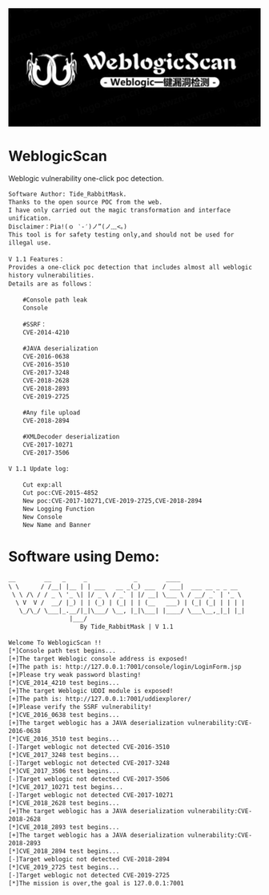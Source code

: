 <div align=center><img src=WeblogicScan.jpg></div>

# WeblogicScan
Weblogic vulnerability one-click poc detection.

	Software Author: Tide_RabbitMask.
	Thanks to the open source POC from the web.
	I have only carried out the magic transformation and interface unification.  
	Disclaimer：Pia!(ｏ ‵-′)ノ”(ノ﹏<。)
	This tool is for safety testing only,and should not be used for illegal use.
        
    V 1.1 Features：
    Provides a one-click poc detection that includes almost all weblogic history vulnerabilities.
    Details are as follows：
	
        #Console path leak
        Console  
        
        #SSRF：
        CVE-2014-4210      
        
        #JAVA deserialization
        CVE-2016-0638  
        CVE-2016-3510   
        CVE-2017-3248   
        CVE-2018-2628 
        CVE-2018-2893
        CVE-2019-2725		
        
        #Any file upload
        CVE-2018-2894   
        
        #XMLDecoder deserialization
        CVE-2017-10271 
        CVE-2017-3506
	
    V 1.1 Update log:
	
        Cut exp:all
        Cut poc:CVE-2015-4852
        New poc:CVE-2017-10271,CVE-2019-2725,CVE-2018-2894
        New Logging Function
        New Console
        New Name and Banner
	
		
Software using Demo:	
=========================================================================
	__        __   _     _             _        ____
	\ \      / /__| |__ | | ___   __ _(_) ___  / ___|  ___ __ _ _ __
	 \ \ /\ / / _ \ '_ \| |/ _ \ / _` | |/ __| \___ \ / __/ _` | '_ \
	  \ V  V /  __/ |_) | | (_) | (_| | | (__   ___) | (_| (_| | | | |
	   \_/\_/ \___|_.__/|_|\___/ \__, |_|\___| |____/ \___\__,_|_| |_|
				     |___/
						By Tide_RabbitMask | V 1.1

	Welcome To WeblogicScan !!
	[*]Console path test begins...
	[+]The target Weblogic console address is exposed!
	[+]The path is: http://127.0.0.1:7001/console/login/LoginForm.jsp
	[+]Please try weak password blasting!
	[*]CVE_2014_4210 test begins...
	[+]The target Weblogic UDDI module is exposed!
	[+]The path is: http://127.0.0.1:7001/uddiexplorer/
	[+]Please verify the SSRF vulnerability!
	[*]CVE_2016_0638 test begins...
	[+]The target weblogic has a JAVA deserialization vulnerability:CVE-2016-0638
	[*]CVE_2016_3510 test begins...
	[-]Target weblogic not detected CVE-2016-3510
	[*]CVE_2017_3248 test begins...
	[-]Target weblogic not detected CVE-2017-3248
	[*]CVE_2017_3506 test begins...
	[-]Target weblogic not detected CVE-2017-3506
	[*]CVE_2017_10271 test begins...
	[-]Target weblogic not detected CVE-2017-10271
	[*]CVE_2018_2628 test begins...
	[+]The target weblogic has a JAVA deserialization vulnerability:CVE-2018-2628
	[*]CVE_2018_2893 test begins...
	[+]The target weblogic has a JAVA deserialization vulnerability:CVE-2018-2893
	[*]CVE_2018_2894 test begins...
	[-]Target weblogic not detected CVE-2018-2894
	[*]CVE_2019_2725 test begins...
	[-]Target weblogic not detected CVE-2019-2725
	[*]The mission is over,the goal is 127.0.0.1:7001
